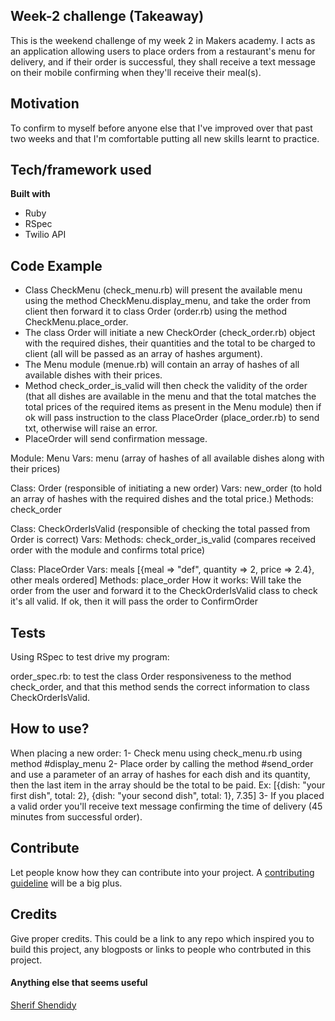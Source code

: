 ## Week-2 challenge (Takeaway)
This is the weekend challenge of my week 2 in Makers academy. I acts as an application allowing users to place orders from a restaurant's menu for delivery, and if their order is successful, they shall receive a text message on their mobile confirming when they'll receive their meal(s).

## Motivation
To confirm to myself before anyone else that I've improved over that past two weeks and that I'm comfortable putting all new skills learnt to practice.

## Tech/framework used

<b>Built with</b>
- Ruby
- RSpec
- Twilio API

## Code Example

- Class CheckMenu (check_menu.rb) will present the available menu using the method CheckMenu.display_menu, and take the order from client then forward it to class Order (order.rb) using the method CheckMenu.place_order.
- The class Order will initiate a new CheckOrder (check_order.rb) object with the required dishes, their quantities and the total to be charged to client (all will be passed as an array of hashes argument).
- The Menu module (menue.rb) will contain an array of hashes of all available dishes with their prices.
- Method check_order_is_valid  will then check the validity of the order (that all dishes are available in the menu and that the total matches the total prices of the required items as present in the Menu module) then if ok will pass instruction to the class PlaceOrder (place_order.rb) to send txt, otherwise will raise an error.
- PlaceOrder will send confirmation message.


Module: Menu
Vars: menu (array of hashes of all available dishes along with their prices)

Class: Order (responsible of initiating a new order)
Vars: new_order (to hold an array of hashes with the required dishes and the total price.)
Methods: check_order

Class: CheckOrderIsValid (responsible of checking the total passed from Order is correct)
Vars:
Methods: check_order_is_valid (compares received order with the module and confirms total price)

Class: PlaceOrder
Vars: meals [{meal => "def", quantity => 2, price => 2.4}, other meals ordered]
Methods: place_order
How it works: Will take the order from the user and forward it to the CheckOrderIsValid class to check it's all valid. If ok, then it will pass the order to ConfirmOrder

## Tests
Using RSpec to test drive my program:

order_spec.rb: to test the class Order responsiveness to the method check_order, and that this method sends the correct information to class CheckOrderIsValid.

## How to use?
When placing a new order:
1- Check menu using check_menu.rb using method #display_menu
2- Place order by calling the method #send_order and use a parameter of an array of hashes for each dish and its quantity, then the last item in the array should be the total to be paid. Ex: [{dish: "your first dish", total: 2}, {dish: "your second dish", total: 1}, 7.35]
3- If you placed a valid order you'll receive text message confirming the time of delivery (45 minutes from successful order).

## Contribute

Let people know how they can contribute into your project. A [contributing guideline](https://github.com/zulip/zulip-electron/blob/master/CONTRIBUTING.md) will be a big plus.

## Credits
Give proper credits. This could be a link to any repo which inspired you to build this project, any blogposts or links to people who contrbuted in this project.

#### Anything else that seems useful


[Sherif Shendidy]()
